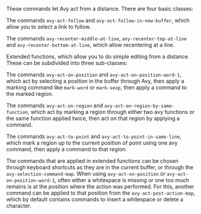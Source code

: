 These commands let Avy act from a distance. There are four basic classes:

The commands `avy-act-follow` and `avy-act-follow-in-new-buffer`, which allow you to select
a link to follow.

The commands `avy-recenter-middle-at-line`, `avy-recenter-top-at-line` and
`avy-recenter-bottom-at-line`, which allow recentering at a line.

Extended functions, which allow you to do simple editing from a distance. These can be
subdivided into three sub-classes:

The commands `avy-act-on-position` and `avy-act-on-position-word-1`, which act by selecting
a position in the buffer through Avy, then apply a marking command like `mark-word` or
`mark-sexp`, then apply a command to the marked region.

The commands `avy-act-on-region` and `avy-act-on-region-by-same-function`, which act by
marking a region through either two avy functions or the same function applied twice,
then act on that region by applying a command.

The commands `avy-act-to-point` and `avy-act-to-point-in-same-line`, which mark a region up
to the current position of point using one avy command, then apply a command to that
region.

The commands that are applied in extended functions can be chosen through keyboard
shortcuts as they are in the current buffer, or through the `avy-selection-command-map`.
When using `avy-act-on-position` or `avy-act-on-position-word-1`, often either a whitespace
is missing or one too much remains is at the position where the action was performed.
For this, another command can be applied to that position from the
`avy-act-post-action-map`, which by default contains commands to insert a whitespace or
delete a character.
